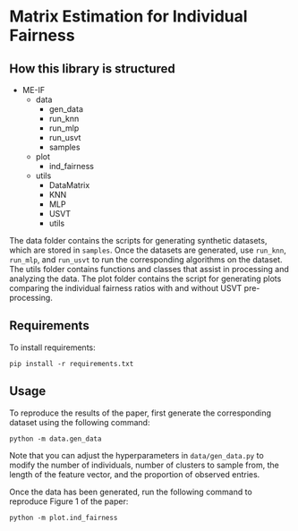 # Matrix Estimation for Individual Fairness

## How this library is structured

-   ME-IF
    -   data
        -   gen_data
        -   run_knn
        -   run_mlp
        -   run_usvt
        -   samples
    -   plot
        -   ind_fairness
    -   utils
        -   DataMatrix
        -   KNN
        -   MLP
        -   USVT
        -   utils

The data folder contains the scripts for generating synthetic datasets, which are stored in `samples`. Once the datasets are generated, use `run_knn`, `run_mlp`, and `run_usvt` to run the corresponding algorithms on the dataset. The utils folder contains functions and classes that assist in processing and analyzing the data. The plot folder contains the script for generating plots comparing the individual fairness ratios with and without USVT pre-processing.

## Requirements

To install requirements:

```
pip install -r requirements.txt
```

## Usage

To reproduce the results of the paper, first generate the corresponding dataset using the following command:

```
python -m data.gen_data
```

Note that you can adjust the hyperparameters in `data/gen_data.py` to modify the number of individuals, number of clusters to sample from, the length of the feature vector, and the proportion of observed entries.

Once the data has been generated, run the following command to reproduce Figure 1 of the paper:

```
python -m plot.ind_fairness
```
